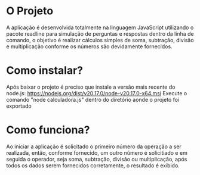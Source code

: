 # O Projeto
A aplicação é desenvolvida totalmente na linguagem JavaScript utilizando o pacote readline para simulação de perguntas e respostas dentro da linha de comando, o objetivo é realizar cálculos simples de soma, subtração, divisão e multiplicação conforme os números são devidamente fornecidos.

# Como instalar?

Após baixar o projeto é preciso que instale a versão mais recente do node.js: https://nodejs.org/dist/v20.17.0/node-v20.17.0-x64.msi
Execute o comando "node calculadora.js" dentro do diretório aonde o projeto foi exportado

# Como funciona?

Ao iniciar a aplicação é solicitado o primeiro número da operação a ser realizada, então, conforme fornecido, um outro número é solicitiado e em seguida o operador, seja soma, subtração, divisão ou multiplicação, após todos os dados serem fornecidos corretamente, o resultado é exibido.

